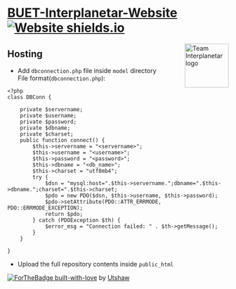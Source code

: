 # [BUET-Interplanetar-Website](https://buetinterplanetar.com/) [![Website shields.io](https://img.shields.io/website-up-down-green-red/http/shields.io.svg)](http://shields.io/) 

<img src="resources/img/logo.png" align="right" width="100px" alt="Team Interplanetar logo">

## Hosting
- Add `dbconnection.php` file inside `model` directory <br />
File format(`dbconnection.php`):
```
<?php
class DBConn {

    private $servername;
    private $username;
    private $password;
    private $dbname;
    private $charset;
    public function connect() {
        $this->servername = "<servername>";
        $this->username = "<username>";
        $this->password = "<password>";
        $this->dbname = "<db_name>";
        $this->charset = "utf8mb4";
        try {
            $dsn = "mysql:host=".$this->servername.";dbname=".$this->dbname.";charset=".$this->charset;
            $pdo = new PDO($dsn, $this->username, $this->password);
            $pdo->setAttribute(PDO::ATTR_ERRMODE, PDO::ERRMODE_EXCEPTION);
            return $pdo;
        } catch (PDOException $th) {
            $error_msg = "Connection failed: " . $th->getMessage();
        }
    }

}
```
- Upload the full repository contents inside `public_html`

[![ForTheBadge built-with-love](http://ForTheBadge.com/images/badges/built-with-love.svg)](https://GitHub.com/Naereen/) by <a href="https://github.com/Utshaw" target="_blank">Utshaw</a>
